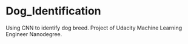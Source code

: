 # Dog_Identification
Using CNN to identify dog breed. Project of Udacity Machine Learning Engineer Nanodegree.
